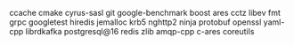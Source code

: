 ccache
cmake
cyrus-sasl
git
google-benchmark
boost
ares
cctz
libev
fmt
grpc
googletest
hiredis
jemalloc
krb5
nghttp2
ninja
protobuf
openssl
yaml-cpp
librdkafka
postgresql@16
redis
zlib
amqp-cpp
c-ares
coreutils
